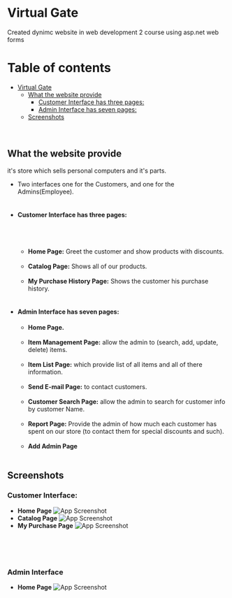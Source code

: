 
# Virtual Gate

Created dynimc website in web development 2 course using asp.net web forms
 

# Table of contents

- [Virtual Gate](#virtual-gate)
  - [What the website provide](#what-the-website-provide)
      - [Customer Interface has three pages:](#customer-interface-has-three-pages-)
      - [Admin Interface has seven pages:](#admin-interface-has-seven-pages-)
  - [Screenshots](#screenshots)
    \
&nbsp;
     \
&nbsp;
## What the website provide

it's store which sells personal computers and it's parts.

- Two interfaces one for the Customers, and one for the Admins(Employee).
  \
&nbsp;
- #### Customer Interface has three pages: 
     \
&nbsp;
    - **Home Page:** Greet the customer and show products with discounts.
     \
&nbsp;
    - **Catalog Page:** Shows all of our products.
     \
&nbsp;
    - **My Purchase History Page:** Shows the customer his purchase history.
     \
&nbsp;
- #### Admin Interface has seven pages:

    - **Home Page.**
     \
&nbsp;
    - **Item Management Page:** allow the admin to (search, add, update, delete) items.
      \
&nbsp;
    - **Item List Page:** which provide list of all items and all of there information.
     \
&nbsp;
    - **Send E-mail Page:** to contact customers.
     \
&nbsp;
    - **Customer Search Page:** allow the admin to search for customer info by customer Name.
      \
&nbsp;
    - **Report Page:** Provide the admin of how much each customer has spent on our store (to contact them for special discounts and such).
     \
&nbsp;
    - **Add Admin Page**
  \
&nbsp;
    
## Screenshots

### Customer Interface:
- **Home Page**
![App Screenshot](https://github.com/SalehAljohani/Web2Project/blob/1b739a113a22688ae14fb811af4cf40499021e80/Screenshots/Add%20Admin%20Page.png)
- **Catalog Page**
![App Screenshot](https://github.com/SalehAljohani/Web2Project/blob/1b739a113a22688ae14fb811af4cf40499021e80/Screenshots/Add%20Admin%20Page.png)
- **My Purchase Page**
![App Screenshot](https://github.com/SalehAljohani/Web2Project/blob/1b739a113a22688ae14fb811af4cf40499021e80/Screenshots/Add%20Admin%20Page.png)

\
&nbsp;
\
&nbsp;

### Admin Interface
- **Home Page**
![App Screenshot](https://github.com/SalehAljohani/Web2Project/blob/1b739a113a22688ae14fb811af4cf40499021e80/Screenshots/Add%20Admin%20Page.png)





